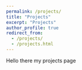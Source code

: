 ```yaml
---
permalink: /projects/
title: "Projects"
excerpt: "Projects"
author_profile: true
redirect_from: 
  - /projects/
  - /projects.html
---
```


Hello there my projects page
